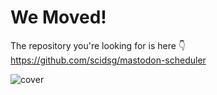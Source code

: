 # We Moved! 

The repository you're looking for is here 👇<br>
https://github.com/scidsg/mastodon-scheduler

![cover](https://github.com/glenn-sorrentino/mastodon-scheduler/assets/28545431/e4b230ca-b7d5-405f-b8a0-9ece98b44fac)
